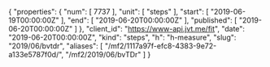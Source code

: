 {
  "properties": {
    "num": [
      7737
    ],
    "unit": [
      "steps"
    ],
    "start": [
      "2019-06-19T00:00:00Z"
    ],
    "end": [
      "2019-06-20T00:00:00Z"
    ],
    "published": [
      "2019-06-20T00:00:00Z"
    ]
  },
  "client_id": "https://www-api.jvt.me/fit",
  "date": "2019-06-20T00:00:00Z",
  "kind": "steps",
  "h": "h-measure",
  "slug": "2019/06/bvtdr",
  "aliases": [
    "/mf2/1117a97f-efc8-4383-9e72-a133e5787f0d/",
    "/mf2/2019/06/bvTDr"
  ]
}
